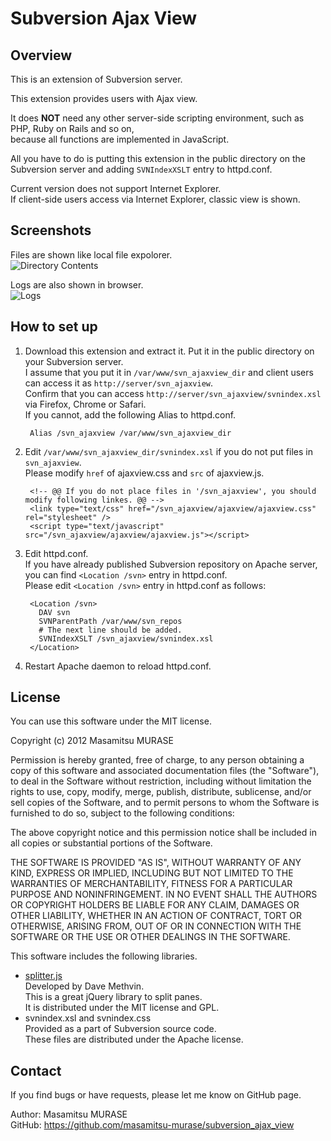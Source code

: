 # Subversion Ajax View

## Overview

This is an extension of Subversion server.

This extension provides users with Ajax view.  

It does **NOT** need any other server-side scripting environment, such as PHP, Ruby on Rails and so on,  
because all functions are implemented in JavaScript.

All you have to do is putting this extension in the public directory on the Subversion server and adding `SVNIndexXSLT` entry to httpd.conf.

Current version does not support Internet Explorer.  
If client-side users access via Internet Explorer, classic view is shown.

## Screenshots
Files are shown like local file expolorer.  
![Directory Contents](https://github.com/masamitsu-murase/subversion_ajax_view/raw/master/resources/images/screenshot_files.png)

Logs are also shown in browser.  
![Logs](https://github.com/masamitsu-murase/subversion_ajax_view/raw/master/resources/images/screenshot_logs.png)

## How to set up
1. Download this extension and extract it.
   Put it in the public directory on your Subversion server.  
   I assume that you put it in `/var/www/svn_ajaxview_dir` and client users can access it as `http://server/svn_ajaxview`.  
   Confirm that you can access `http://server/svn_ajaxview/svnindex.xsl` via Firefox, Chrome or Safari.  
   If you cannot, add the following Alias to httpd.conf.

        Alias /svn_ajaxview /var/www/svn_ajaxview_dir

2. Edit `/var/www/svn_ajaxview_dir/svnindex.xsl` if you do not put files in `svn_ajaxview`.  
   Please modify `href` of ajaxview.css and `src` of ajaxview.js.

        <!-- @@ If you do not place files in '/svn_ajaxview', you should modify following linkes. @@ -->
        <link type="text/css" href="/svn_ajaxview/ajaxview/ajaxview.css" rel="stylesheet" />
        <script type="text/javascript" src="/svn_ajaxview/ajaxview/ajaxview.js"></script>

3. Edit httpd.conf.  
   If you have already published Subversion repository on Apache server, you can find `<Location /svn>` entry in httpd.conf.  
   Please edit `<Location /svn>` entry in httpd.conf as follows:  

        <Location /svn>
          DAV svn
          SVNParentPath /var/www/svn_repos
          # The next line should be added.
          SVNIndexXSLT /svn_ajaxview/svnindex.xsl
        </Location>

4. Restart Apache daemon to reload httpd.conf.

## License
You can use this software under the MIT license.

Copyright (c) 2012 Masamitsu MURASE

Permission is hereby granted, free of charge, to any person obtaining a copy of this software and associated documentation files (the "Software"), to deal in the Software without restriction, including without limitation the rights to use, copy, modify, merge, publish, distribute, sublicense, and/or sell copies of the Software, and to permit persons to whom the Software is furnished to do so, subject to the following conditions:

The above copyright notice and this permission notice shall be included in all copies or substantial portions of the Software.

THE SOFTWARE IS PROVIDED "AS IS", WITHOUT WARRANTY OF ANY KIND, EXPRESS OR IMPLIED, INCLUDING BUT NOT LIMITED TO THE WARRANTIES OF MERCHANTABILITY, FITNESS FOR A PARTICULAR PURPOSE AND NONINFRINGEMENT. IN NO EVENT SHALL THE AUTHORS OR COPYRIGHT HOLDERS BE LIABLE FOR ANY CLAIM, DAMAGES OR OTHER LIABILITY, WHETHER IN AN ACTION OF CONTRACT, TORT OR OTHERWISE, ARISING FROM, OUT OF OR IN CONNECTION WITH THE SOFTWARE OR THE USE OR OTHER DEALINGS IN THE SOFTWARE.


This software includes the following libraries.

* [splitter.js](http://methvin.com/splitter/)  
  Developed by Dave Methvin.  
  This is a great jQuery library to split panes.  
  It is distributed under the MIT license and GPL.  
* svnindex.xsl and svnindex.css  
  Provided as a part of Subversion source code.  
  These files are distributed under the Apache license.

## Contact

If you find bugs or have requests, please let me know on GitHub page.

Author: Masamitsu MURASE  
GitHub: <https://github.com/masamitsu-murase/subversion_ajax_view>  

